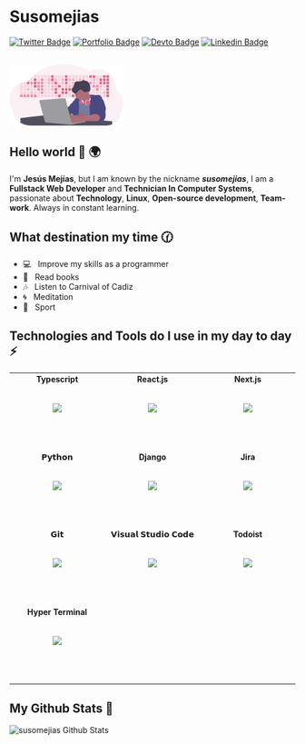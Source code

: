 # Susomejias

[![Twitter Badge](https://img.shields.io/badge/-@susomejias-1ca0f1?style=flat-square&labelColor=1ca0f1&logo=twitter&logoColor=white&link=https://twitter.com/susomejias)](https://twitter.com/susomejias)
[![Portfolio Badge](https://img.shields.io/badge/susomejias-D266B3?style=flat-square&labelColor=D266B3&logo=Firefox&logoColor=white&link=https://susomejias.es)](https://susomejias.es)
[![Devto Badge](https://img.shields.io/badge/susomejias-black?style=flat-square&logo=dev.to&logoColor=white&link=https://dev.to/susomejias)](https://dev.to/susomejias)
[![Linkedin Badge](https://img.shields.io/badge/jesúsmejiasleiva-blue?style=flat-square&logo=Linkedin&logoColor=white&link=https://www.linkedin.com/in/jesus-mejias-leiva/)](https://www.linkedin.com/in/jesus-mejias-leiva/)

<br/>
<img src='https://raw.githubusercontent.com/susomejias/susomejias/10b92bd5ffa0233dc5c84d6dd4b2630571fcaea3/images/undraw_developer_activity_bv83.svg' width='200'/>

## Hello world 👋 🌍

I'm **Jesús Mejías**, but I am known by the nickname **_susomejias_**, I am a **Fullstack Web Developer** and **Technician In Computer Systems**, passionate about **Technology**, **Linux**, **Open-source development**, **Team-work**. Always in constant learning.

## What destination my time 🕜

- 💻 &nbsp; Improve my skills as a programmer
- 📕 &nbsp; Read books
- 🎶 &nbsp; Listen to Carnival of Cadiz
- 🌀 &nbsp; Meditation
- 🏃 &nbsp; Sport

## Technologies and Tools do I use in my day to day ⚡

<table>
  <tbody>
    <tr valign="top">
      <td width="25%" align="center" style="padding-bottom:3rem">
          <span><b>Typescript</b></span><br/><br/><br/>
        <img height="64px" src="https://cdn.svgporn.com/logos/typescript-icon.svg">
        <br/><br/>
      </td>
      <td width="25%" align="center" style="padding-bottom:3rem">
          <span><b>React.js</b></span><br/><br/><br/>
        <img height="64px" src="https://cdn.svgporn.com/logos/react.svg">
        <br/><br/>
      </td>
      <td width="25%" align="center" style="padding-bottom:3rem">
          <span><b>Next.js</b></span><br/><br/><br/>
         <img height="64px" src="https://cdn.svgporn.com/logos/nextjs.svg">
         <br/><br/>
      </td>
      </tr>
      <tr valign="top">
      <td width="25%" align="center" style="padding-bottom:3rem">
        <span>𝗣𝘆𝘁𝗵𝗼𝗻</span><br/><br/><br/>
        <img height="64px" src="https://cdn.svgporn.com/logos/python.svg">
        <br/><br/>
      </td>
        <td width="25%" align="center" style="padding-bottom:3rem">
            <span><b>Django</b></span><br/><br/><br/>
        <img height="64px" src="https://cdn.svgporn.com/logos/django.svg">
        <br/><br/>
      </td>
      <td width="25%" align="center" style="padding-bottom:3rem">
          <span><b>Jira</b></span><br/><br/><br/>
         <img height="64px" src="https://cdn.svgporn.com/logos/jira.svg">
         <br/><br/>
      </td>
    </tr>
    <tr valign="top">
      <td width="25%" align="center" style="padding-bottom:3rem">
        <span>𝗚𝗶𝘁</span><br/><br/><br/>
        <img height="64px" src="https://cdn.svgporn.com/logos/git-icon.svg">
        <br/><br/>
      </td>
      <td width="25%" align="center" style="padding-bottom:3rem">
        <span>𝗩𝗶𝘀𝘂𝗮𝗹 𝗦𝘁𝘂𝗱𝗶𝗼 𝗖𝗼𝗱𝗲</span><br/><br/><br/>
        <img height="64px" src="https://cdn.svgporn.com/logos/visual-studio-code.svg">
        <br/><br/>
      </td>
      <td width="25%" align="center" style="padding-bottom:3rem">
          <span><b>Todoist</b></span><br/><br/><br/>
         <img height="64px" src="https://cdn.svgporn.com/logos/todoist.svg">
         <br/><br/>
      </td>
    </tr>
    <tr valign="top">
      <td width="25%" align="center" style="padding-bottom:3rem">
          <span><b>Hyper Terminal</b></span><br/><br/><br/>
        <img height="64px" src="https://cdn.svgporn.com/logos/hyper.svg">
        <br/><br/>
      </td>
  </tbody>
</table>

## My Github Stats 🎉

![susomejias Github Stats](https://github-readme-stats.vercel.app/api?username=susomejias&show_icons=true&hide_border=true&hide=["issues"]&theme=dracula&icon_color=F86E96&bg_color=FFF&text_color=455a64&hide_title=true&line_height=40)
